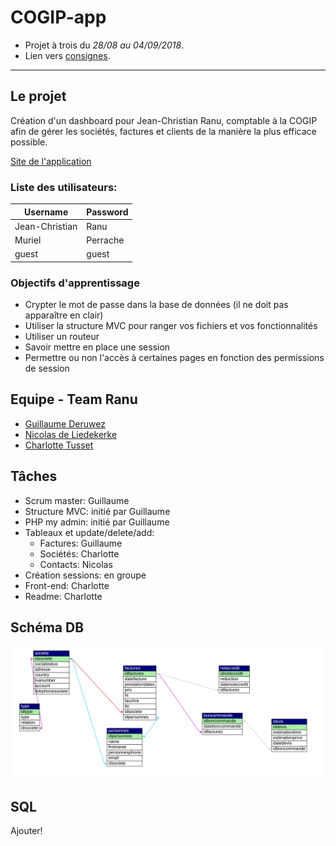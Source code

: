 # COGIP-app

* Projet à trois du *28/08 au 04/09/2018*.  
* Lien vers [consignes](https://github.com/becodeorg/Johnson2/tree/master/projets/COGIPapp).

---

## Le projet

Création d'un dashboard pour Jean-Christian Ranu, comptable à la COGIP afin de gérer les sociétés, factures et clients de la manière la plus efficace possible.

[Site de l'application](https://cogip-app.000webhostapp.com/)

### Liste des utilisateurs:

Username | Password
--- | ---
Jean-Christian | Ranu
Muriel | Perrache
guest | guest


### Objectifs d'apprentissage

* Crypter le mot de passe dans la base de données (il ne doit pas apparaître en clair)
* Utiliser la structure MVC pour ranger vos fichiers et vos fonctionnalités
* Utiliser un routeur
* Savoir mettre en place une session
* Permettre ou non l'accès à certaines pages en fonction des permissions de session

## Equipe - Team Ranu

* [Guillaume Deruwez](https://github.com/gderuwez)
* [Nicolas de Liedekerke](https://github.com/Liedekerke)
* [Charlotte Tusset](https://github.com/CharlotteTusset)

## Tâches

* Scrum master: Guillaume
* Structure MVC: initié par Guillaume
* PHP my admin: initié par Guillaume
* Tableaux et update/delete/add:
	* Factures: Guillaume
	* Sociétés: Charlotte
	* Contacts: Nicolas
* Création sessions: en groupe
* Front-end: Charlotte
* Readme: Charlotte

## Schéma DB

![Schéma DB](assets/img/schema_db.svg)  

## SQL

Ajouter!
